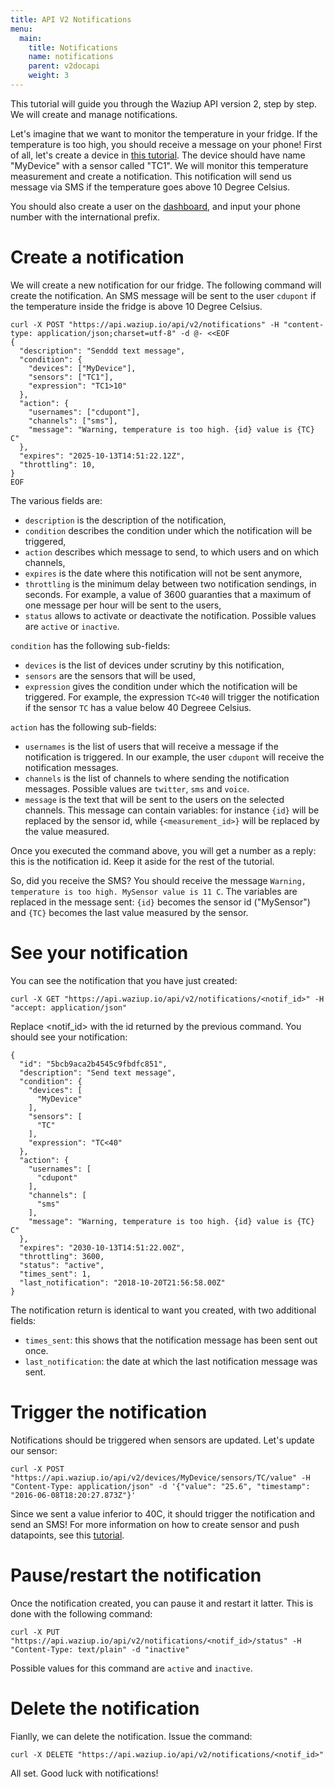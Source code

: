 ```yaml
---
title: API V2 Notifications
menu:
  main:
    title: Notifications
    name: notifications
    parent: v2docapi
    weight: 3
---
```


This tutorial will guide you through the Waziup API version 2, step by step.
We will create and manage notifications.

Let's imagine that we want to monitor the temperature in your fridge.
If the temperature is too high, you should receive a message on your phone!
First of all, let's create a device in [this tutorial](../device_management).
The device should have name "MyDevice" with a sensor called "TC1".
We will monitor this temperature measurement and create a notification.
This notification will send us message via SMS if the temperature goes above 10 Degree Celsius.

You should also create a user on the [dashboard](https://dashboard.waziup.io), and input your phone number with the international prefix.

Create a notification
=====================

We will create a new notification for our fridge.
The following command will create the notification. An SMS message will be sent to the user `cdupont` if the temperature inside the fridge is above 10 Degree Celsius.
```
curl -X POST "https://api.waziup.io/api/v2/notifications" -H "content-type: application/json;charset=utf-8" -d @- <<EOF 
{
  "description": "Senddd text message",
  "condition": {
    "devices": ["MyDevice"],
    "sensors": ["TC1"],
    "expression": "TC1>10"
  },
  "action": {
    "usernames": ["cdupont"],
    "channels": ["sms"],
    "message": "Warning, temperature is too high. {id} value is {TC} C"
  },
  "expires": "2025-10-13T14:51:22.12Z",
  "throttling": 10,
}
EOF
```

The various fields are:

- `description` is the description of the notification,
- `condition` describes the condition under which the notification will be triggered,
- `action` describes which message to send, to which users and on which channels,
- `expires` is the date where this notification will not be sent anymore,
- `throttling` is the minimum delay between two notification sendings, in seconds. For example, a value of 3600 guaranties that a maximum of one message per hour will be sent to the users,
- `status` allows to activate or deactivate the notification. Possible values are `active` or `inactive`.

`condition` has the following sub-fields:

- `devices` is the list of devices under scrutiny by this notification,
- `sensors` are the sensors that will be used,
- `expression` gives the condition under which the notification will be triggered. For example, the expression `TC<40` will trigger the notification if the sensor `TC` has a value below 40 Degreee Celsius.

`action` has the following sub-fields:

- `usernames` is the list of users that will receive a message if the notification is triggered. In our example, the user `cdupont` will receive the notification messages.
- `channels` is the list of channels to where sending the notification messages. Possible values are `twitter`, `sms` and `voice`.
- `message` is the text that will be sent to the users on the selected channels.
This message can contain variables: for instance `{id}` will be replaced by the sensor id, while `{<measurement_id>}` will be replaced by the value measured.

Once you executed the command above, you will get a number as a reply: this is the notification id.
Keep it aside for the rest of the tutorial.

So, did you receive the SMS? You should receive the message `Warning, temperature is too high. MySensor value is 11 C`.
The variables are replaced in the message sent: `{id}` becomes the sensor id ("MySensor") and `{TC}` becomes the last value measured by the sensor.

See your notification
=====================

You can see the notification that you have just created:
```
curl -X GET "https://api.waziup.io/api/v2/notifications/<notif_id>" -H  "accept: application/json"
```
Replace <notif_id> with the id returned by the previous command. You should see your notification:
```
{
  "id": "5bcb9aca2b4545c9fbdfc851",
  "description": "Send text message",
  "condition": {
    "devices": [
      "MyDevice"
    ],
    "sensors": [
      "TC"
    ],
    "expression": "TC<40"
  },
  "action": {
    "usernames": [
      "cdupont"
    ],
    "channels": [
      "sms"
    ],
    "message": "Warning, temperature is too high. {id} value is {TC} C"
  },
  "expires": "2030-10-13T14:51:22.00Z",
  "throttling": 3600,
  "status": "active",
  "times_sent": 1,
  "last_notification": "2018-10-20T21:56:58.00Z"
}
```

The notification return is identical to want you created, with two additional fields:

- `times_sent`: this shows that the notification message has been sent out once.
- `last_notification`: the date at which the last notification message was sent.

Trigger the notification
========================

Notifications should be triggered when sensors are updated. Let's update our sensor:
```
curl -X POST "https://api.waziup.io/api/v2/devices/MyDevice/sensors/TC/value" -H  "Content-Type: application/json" -d '{"value": "25.6", "timestamp": "2016-06-08T18:20:27.873Z"}'
```
Since we sent a value inferior to 40C, it should trigger the notification and send an SMS!
For more information on how to create sensor and push datapoints, see this [tutorial](../sensor_management).

Pause/restart the notification
==============================

Once the notification created, you can pause it and restart it latter.
This is done with the following command:
```
curl -X PUT "https://api.waziup.io/api/v2/notifications/<notif_id>/status" -H  "Content-Type: text/plain" -d "inactive"
```
Possible values for this command are `active` and `inactive`.

Delete the notification
=======================

Fianlly, we can delete the notification. Issue the command:
```
curl -X DELETE "https://api.waziup.io/api/v2/notifications/<notif_id>"
```

All set. Good luck with notifications!
